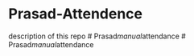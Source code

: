 # Prasad-Attendence
description of this repo
#   P r a s a d _ m a n u a l _ a t t e n d a n c e  
 #   P r a s a d _ m a n u a l _ a t t e n d a n c e  
 